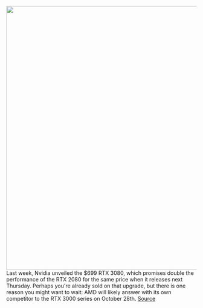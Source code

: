 <img src='https://cdn.vox-cdn.com/thumbor/Xc0tNqyLaDa8K28gajZZTgDGtNA=/0x0:2040x1351/1200x800/filters:focal(857x513:1183x839)/cdn.vox-cdn.com/uploads/chorus_image/image/67378710/twarren_190730_3576_0003.0.jpg' width='700px' /><br/>
Last week, Nvidia unveiled the $699 RTX 3080, which promises double the performance of the RTX 2080 for the same price when it releases next Thursday. Perhaps you're already sold on that upgrade, but there is one reason you might want to wait: AMD will likely answer with its own competitor to the RTX 3000 series on October 28th.
<a href='https://www.theverge.com/2020/9/9/21429127/amd-zen-3-cpu-big-navi-gpu-events-october'> Source <a/>